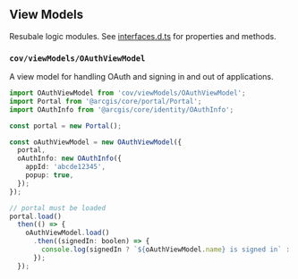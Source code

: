 ## View Models

Resubale logic modules. See [interfaces.d.ts](./../interfaces.d.ts) for properties and methods.

### `cov/viewModels/OAuthViewModel`

A view model for handling OAuth and signing in and out of applications.

```typescript
import OAuthViewModel from 'cov/viewModels/OAuthViewModel';
import Portal from '@arcgis/core/portal/Portal';
import OAuthInfo from '@arcgis/core/identity/OAuthInfo';

const portal = new Portal();

const oAuthViewModel = new OAuthViewModel({
  portal,
  oAuthInfo: new OAuthInfo({
    appId: 'abcde12345',
    popup: true,
  });
});

// portal must be loaded
portal.load()
  then(() => {
    oAuthViewModel.load()
      .then((signedIn: boolen) => {
        console.log(signedIn ? `${oAuthViewModel.name} is signed in` : 'not signed in')
      });
  });
```
